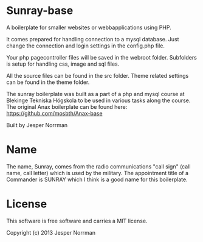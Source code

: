 Sunray-base
====================

A boilerplate for smaller websites or webbapplications using PHP.

It comes prepared for handling connection to a mysql database. Just change the connection and login settings in the config.php file.

Your php pagecontroller files will be saved in the webroot folder. Subfolders is setup for handling css, image and sql files.

All the source files can be found in the src folder. Theme related settings can be found in the theme folder.

The sunray boilerplate was built as a part of a php and mysql course at Blekinge Tekniska Högskola to be used in various tasks along the course. The original Anax boilerplate can be found here: https://github.com/mosbth/Anax-base

Built by Jesper Norrman


Name
====================
The name, Sunray, comes from the radio communications "call sign" (call name, call letter) which is used by the military. The appointment title of a Commander is SUNRAY which I think is a good name for this boilerplate. 


License
====================

This software is free software and carries a MIT license.




Copyright (c) 2013 Jesper Norrman